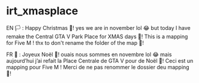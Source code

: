 # irt_xmasplace

EN 🏳️ :
Happy Christmas 🎅!
yes we are in november lol 😂
but today I have remake the Central GTA V Park Place for XMAS days 🌲!
This is a mapping for Five M !
thx to don't rename the folder of the map 🙏!

FR 🏴 :
Joyeux Noël 🎅!
ouais nous sommes en novembre lol 😂
mais aujourd’hui j’ai refait la Place Centrale de GTA V pour de Noël 🌲!
Ceci est un mapping pour Five M !
Merci de ne pas renommer le dossier deu mapping 🙏!
